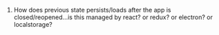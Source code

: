 1. How does previous state persists/loads after the app is closed/reopened...is this managed by react? or redux? or electron? or localstorage?